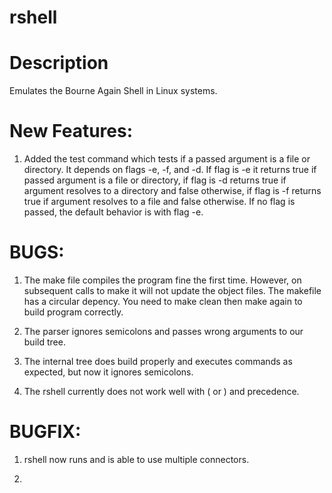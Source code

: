 # rshell
<h1>Description</h1>
<p>Emulates the Bourne Again Shell in Linux systems. </p>

<h1>New Features:</h1>
<ol>
<li>
<p>Added the test command which tests if a passed argument is a file or directory. It depends on flags -e, -f, and -d. If flag is -e it returns true if passed argument is a file or directory, if flag is -d returns true if argument resolves to a directory and false otherwise, if flag is -f returns true if argument resolves to a file and false otherwise. If no flag is passed, the default behavior is with flag -e. 
</p>
</li>
</ol>

<h1>BUGS:</h1> 
<ol>
<li>
<p>The make file compiles the program fine the first time. However, on subsequent calls to make it will not update the object files. The makefile has a circular depency. You need to make clean then make again to build program correctly.</p>
</li>
<li>
<p>The parser ignores semicolons and passes wrong arguments to our build tree.</p>
</li>
<li>
<p>The internal tree does build properly and executes commands as expected, but now it ignores semicolons.</p>
</li>
<li>
<p>The rshell currently does not work well with ( or ) and precedence.</p>
</li>
</ol>

<h1>BUGFIX:</h1>
<ol>
<li>
<p>rshell now runs and is able to use multiple connectors.</p>
<li>
</ol>
